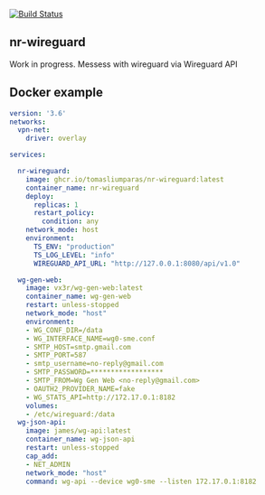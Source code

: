 [![Build Status](http://drone.getais.cloud/api/badges/tomasliumparas/nr-wireguard/status.svg)](http://drone.getais.cloud/tomasliumparas/nr-wireguard)

## nr-wireguard

Work in progress. Messess with wireguard via Wireguard API


## Docker example

```yaml
version: '3.6'
networks:
  vpn-net:
    driver: overlay

services:

  nr-wireguard:
    image: ghcr.io/tomasliumparas/nr-wireguard:latest
    container_name: nr-wireguard
    deploy:
      replicas: 1
      restart_policy:
        condition: any
    network_mode: host
    environment:
      TS_ENV: "production"
      TS_LOG_LEVEL: "info"
      WIREGUARD_API_URL: "http://127.0.0.1:8080/api/v1.0"

  wg-gen-web:
    image: vx3r/wg-gen-web:latest
    container_name: wg-gen-web
    restart: unless-stopped
    network_mode: "host"
    environment:
    - WG_CONF_DIR=/data
    - WG_INTERFACE_NAME=wg0-sme.conf
    - SMTP_HOST=smtp.gmail.com
    - SMTP_PORT=587
    - smtp_username=no-reply@gmail.com
    - SMTP_PASSWORD=******************
    - SMTP_FROM=Wg Gen Web <no-reply@gmail.com>
    - OAUTH2_PROVIDER_NAME=fake
    - WG_STATS_API=http://172.17.0.1:8182
    volumes:
    - /etc/wireguard:/data
  wg-json-api:
    image: james/wg-api:latest
    container_name: wg-json-api
    restart: unless-stopped
    cap_add:
    - NET_ADMIN
    network_mode: "host"
    command: wg-api --device wg0-sme --listen 172.17.0.1:8182
```